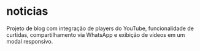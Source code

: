 # noticias
Projeto de blog com integração de players do YouTube, funcionalidade de curtidas, compartilhamento via WhatsApp e exibição de vídeos em um modal responsivo.
